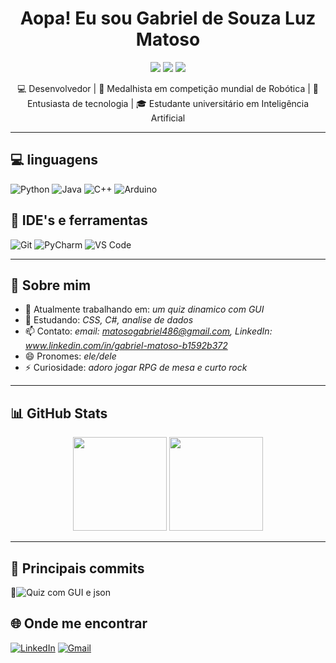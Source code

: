<h1 align="center">Aopa! Eu sou Gabriel de Souza Luz Matoso</h1>

<p align="center">
  <img src="https://img.shields.io/badge/Field-Robótica-8E44AD?logo=robot-framework&logoColor=white" />
  <img src="https://img.shields.io/badge/Code-%F0%9F%92%BB-blue" />
  <img src="https://img.shields.io/badge/Open%20to%20Work-%E2%9C%85-brightgreen" />
</p>

<p align="center">
💻 Desenvolvedor | 🥉 Medalhista em competição mundial de Robótica | 🚀 Entusiasta de tecnologia | 🎓 Estudante universitário em Inteligência Artificial
</p>

---

## 💻 linguagens

![Python](https://img.shields.io/badge/Code-Python-3776AB?logo=python&logoColor=yellow)
![Java](https://img.shields.io/badge/Code-Java-007396?logo=java&logoColor=white)
![C++](https://img.shields.io/badge/Code-C++-00599C?logo=c%2B%2B&logoColor=white)
![Arduino](https://img.shields.io/badge/Hardware-Arduino-00979D?logo=arduino&logoColor=white)

## 🧰 IDE's e ferramentas
![Git](https://img.shields.io/badge/-Git-F05032?logo=git&logoColor=white)
![PyCharm](https://img.shields.io/badge/IDE-PyCharm-000000?logo=pycharm&logoColor=green)
![VS Code](https://img.shields.io/badge/-VSCode-007ACC?logo=visual-studio-code)


---

## 🧠 Sobre mim

- 🔭 Atualmente trabalhando em: *um quiz dinamico com GUI*
- 🌱 Estudando: *CSS, C#, analise de dados*
- 📫 Contato: *email: matosogabriel486@gmail.com, LinkedIn: www.linkedin.com/in/gabriel-matoso-b1592b372*
- 😄 Pronomes: *ele/dele*
- ⚡ Curiosidade: *adoro jogar RPG de mesa e curto rock*

---

## 📊 GitHub Stats

<p align="center">
  <img src="https://github-readme-stats.vercel.app/api?username=SEU_USERNAME&show_icons=true&theme=radical" height="150" />
  <img src="https://github-readme-stats.vercel.app/api/top-langs/?username=SEU_USERNAME&layout=compact&theme=radical" height="150" />
</p>

---
## 📓 Principais commits
📂![Quiz com GUI e json]()

## 🌐 Onde me encontrar

[![LinkedIn](https://img.shields.io/badge/-LinkedIn-0A66C2?style=flat&logo=linkedin&logoColor=white)](https://www.linkedin.com/in/gabriel-matoso-b1592b372/)
[![Gmail](https://img.shields.io/badge/-Gmail-D14836?style=flat&logo=gmail&logoColor=white)](mailto:matosogabriel486@gmail.com)
